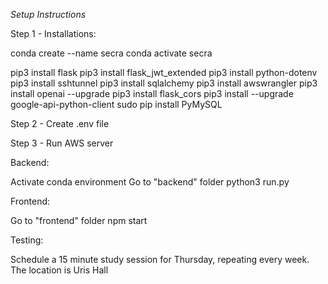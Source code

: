 *Setup Instructions*

Step 1 - Installations:

conda create --name secra
conda activate secra

pip3 install flask 
pip3 install flask_jwt_extended 
pip3 install python-dotenv 
pip3 install sshtunnel 
pip3 install sqlalchemy 
pip3 install awswrangler 
pip3 install openai --upgrade 
pip3 install flask_cors 
pip3 install --upgrade google-api-python-client 
sudo pip install PyMySQL

Step 2 - Create .env file

Step 3 - Run AWS server

Backend:

Activate conda environment
Go to "backend" folder
python3 run.py

Frontend:

Go to "frontend" folder
npm start

Testing:

Schedule a 15 minute study session for Thursday, repeating every week. The location is Uris Hall